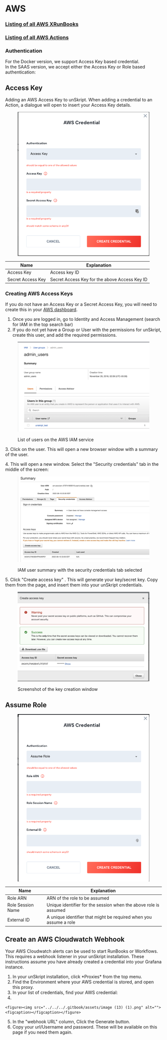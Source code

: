 # AWS

### [Listing of all AWS XRunBooks](broken-reference)

### [Listing of all AWS Actions](action\_aws/)

### Authentication

For the Docker version, we support Access Key based credential.\
In the SAAS version, we accept either the Access Key or Role based authentication:

## Access Key

Adding an AWS Access Key to unSkript. When adding a credential to an Action, a dialogue will open to insert your Access Key details.

<figure><img src="../../../.gitbook/assets/Screen Shot 2022-10-02 at 4.32.22 PM.png" alt=""><figcaption></figcaption></figure>

| Name              | Explanation                                   |
| ----------------- | --------------------------------------------- |
| Access Key        | Access key ID                                 |
| Secret Access Key | Secret Access Key for the above Access Key ID |

### **Creating AWS Access Keys**

If you do not have an Access Key or a Secret Access Key, you will need to create this in your [AWS dashboard](https://aws.amazon.com/).

1. Once you are logged in, go to Identity and Access Management (search for IAM in the top search bar)
2. If you do not yet have a Group or User with the permissions for unSkript, create this user, and add the required permissions.

<figure><img src="../../../.gitbook/assets/Screenshot 2022-11-02 at 11.01.30 AM.png" alt=""><figcaption><p>List of users on the AWS IAM service</p></figcaption></figure>

3\. Click on the user. This will open a new browser window with a summary of the user.

4\. This will open a new window. Select the "Security credentials" tab in the middle of the screen:

<figure><img src="../../../.gitbook/assets/Screenshot 2022-11-02 at 11.12.37 AM (1).jpg" alt=""><figcaption><p>IAM user summary with the security credentials tab selected</p></figcaption></figure>

5\. Click "Create access key" . This will generate your key/secret key. Copy them from the page, and insert them into your unSkript credentials.

<figure><img src="../../../.gitbook/assets/Screenshot 2022-11-02 at 11.16.06 AM.jpg" alt=""><figcaption><p>Screenshot of the key creation window</p></figcaption></figure>

## **Assume Role**

<figure><img src="../../../.gitbook/assets/Screen Shot 2022-10-02 at 4.30.48 PM.png" alt=""><figcaption></figcaption></figure>

| Name              | Explanation                                                       |
| ----------------- | ----------------------------------------------------------------- |
| Role ARN          | ARN of the role to be assumed                                     |
| Role Session Name | Unique identifier for the session when the above role is assumed  |
| External ID       | A unique identifier that might be required when you assume a role |

## Create an AWS Cloudwatch Webhook

Your AWS Cloudwatch alerts can be used to start RunBooks or Workflows.  This requires a webhook listener in your unSkript installation. These instructions assume you have already created a credential into your Grafana instance.

1. In your unSkript installation, click \*Proxies\* from the top menu. &#x20;
2. Find the Environment where your AWS credential is stored, and open this proxy.&#x20;
3. In your list of credentials, find your AWS credential:
4.

    <figure><img src="../../../.gitbook/assets/image (13) (1).png" alt=""><figcaption></figcaption></figure>
5. In the "webhook URL" column, Click the Generate button.
6. Copy your url/Username and password.  These will be available on this page if you need them again.
